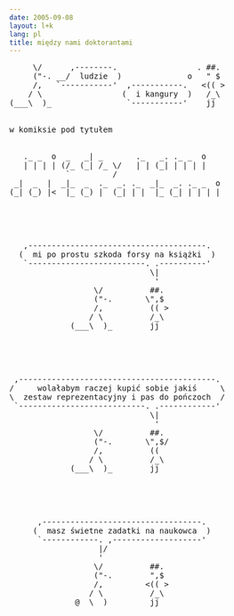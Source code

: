 ```yaml
---
date: 2005-09-08
layout: l+k
lang: pl
title: między nami doktorantami
---
```


<pre class='l-k'>
     \/      ,--------.                 . ##. 
     ("-. __/  ludzie  )              o   " $ 
     /,   `-----------'  ,-----------.   <(( >
    / \                 (  i kangury  )   /_\ 
(___\  )_                `-----------'    jj  


w komiksie pod tytułem


   ._ _  o  _   _| _       ._   _. ._ _  o  
   | | | | (/_ (_| /_ \/   | | (_| | | | |  
            `         /                     
 _|  _  |  _|_  _  ._  _. ._  _|_  _. ._ _  o
(_| (_) |<  |_ (_) |  (_| | |  |_ (_| | | | |





   ,--------------------------------------.   
  (  mi po prostu szkoda forsy na książki  )  
   `-------------------------. .----------'   
                              \|              
                               '              
                  \/          ##.             
                  ("-.       \",$             
                  /,          (( >            
                 / \          /_\             
             (___\  )_        jj              





 ,------------------------------------------. 
/     wolałabym raczej kupić sobie jakiś     \
\  zestaw reprezentacyjny i pas do pończoch  /
 `---------------------------. .------------' 
                              \|              
                               '              
                  \/          ##.             
                  ("-.       \",$/            
                  /,          ((              
                 / \          /_\             
             (___\  )_        jj              





      ,----------------------------------.    
     (  masz świetne zadatki na naukowca  )   
      `------------. ,-------------------'    
                   |/                         
                   '                          
                  \/          ##.             
                  ("-.        ",$             
                  /,         <(( >            
                 / \          /_\             
              @__\  )_        jj              
</pre>
